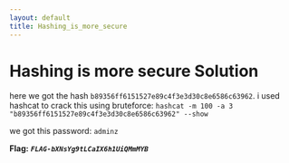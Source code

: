 ```yaml
---
layout: default
title: Hashing_is_more_secure
---
```


# Hashing is more secure Solution

here we got the hash `b89356ff6151527e89c4f3e3d30c8e6586c63962`.
i used hashcat to crack this using bruteforce:
`hashcat -m 100 -a 3 "b89356ff6151527e89c4f3e3d30c8e6586c63962" --show`

we got this password: `adminz`

**Flag:** ***`FLAG-bXNsYg9tLCaIX6h1UiQMmMYB`***
